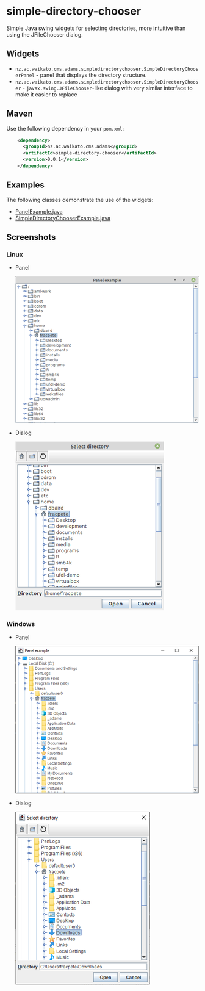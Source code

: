 # simple-directory-chooser
Simple Java swing widgets for selecting directories, more intuitive than using the JFileChooser dialog.

## Widgets

* `nz.ac.waikato.cms.adams.simpledirectorychooser.SimpleDirectoryChooserPanel` - panel that displays the 
  directory structure.
* `nz.ac.waikato.cms.adams.simpledirectorychooser.SimpleDirectoryChooser` - `javax.swing.JFileChooser`-like 
  dialog with very similar interface to make it easier to replace 


## Maven

Use the following dependency in your `pom.xml`:

```xml
    <dependency>
      <groupId>nz.ac.waikato.cms.adams</groupId>
      <artifactId>simple-directory-chooser</artifactId>
      <version>0.0.1</version>
    </dependency>
```

## Examples

The following classes demonstrate the use of the widgets:

* [PanelExample.java](src/main/java/nz/ac/waikato/cms/adams/simpledirectorychooser/examples/PanelExample.java)
* [SimpleDirectoryChooserExample.java](src/main/java/nz/ac/waikato/cms/adams/simpledirectorychooser/examples/SimpleDirectoryChooserExample.java)


## Screenshots

### Linux

* Panel

  ![Panel under Linux (default icons)](src/site/resources/panel-default-linux.png)


* Dialog

  ![Dialog under Linux (default icons)](src/site/resources/dialog-default-linux.png)


### Windows

* Panel

  ![Panel under Windows (default icons)](src/site/resources/panel-default-windows.png)


* Dialog

  ![Dialog under Windows (default icons)](src/site/resources/dialog-default-windows.png)
